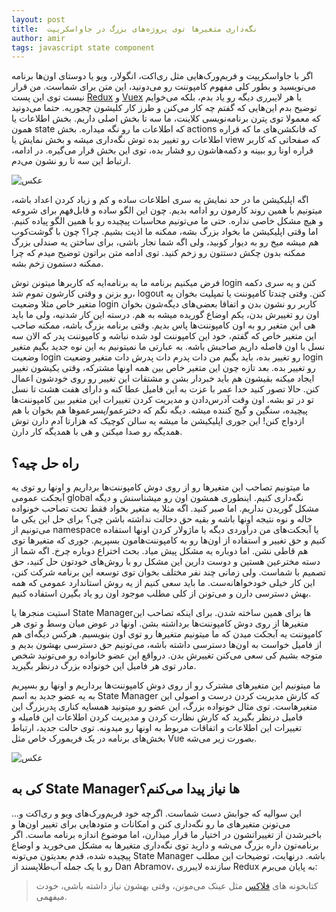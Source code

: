 ```yaml
---
layout: post
title:  نگه‌داری متغیرها توی پروژه‌های بزرگ در جاواسکریپت
author: amir
tags: javascript state component
---
```


اگر با جاواسکریپت و فریم‌ورک‌هایی مثل ری‌اکت، انگولار، ویو یا دوستای اون‌ها برنامه می‌نویسید و بطور کلی مفهوم کامپوننت رو می‌دونید، این متن برای شماست. من قرار نیست توی این پست [Redux](https://github.com/reactjs/redux) و [Vuex](https://github.com/vuejs/vuex) یا هر لایبرری دیگه رو یاد بدم، بلکه می‌خوایم توضیح بدم این‌هایی که گفتم چه کار می‌کنن و طرز کار کلیشون چجوریه. حتما می‌دونید که معمولا توی پترن برنامه‌نویسی کلاینت، ما سه تا بخش اصلی داریم. بخش اطلاعات یا همون state که اطلاعات ما رو نگه میداره. بخش actions که فانکشن‌های ما که قراره اطلاعات رو تغییر بده توش نگه‌داری میشه و بخش نمایش یا view که صفحاتی که کاربر قراره اونا رو ببینه و دکمه‌هاشون رو فشار بده، توی این بخش قرار می‌گیره. در ادامه، ارتباط این سه تا رو نشون می‌دم.

![عکس](https://www.dropbox.com/s/6dpq6av9wfeqoxo/flow.png?raw=1)

اگه اپلیکیشن ما در حد نمایش یه سری اطلاعات ساده و کم و زیاد کردن اعداد باشه، میتونیم با همین روند کارمون رو ادامه بدیم. چون این الگو ساده و قابل‌فهم برای شروعه و هیچ مشکل خاصی نداره. حتی ما می‌تونیم محاسبات پیچیده رو با همین الگو پیاده کنیم. اما وقتی اپلیکیشن ما بخواد بزرگ بشه، ممکنه ما اذیت بشیم. چرا؟ چون با گوشت‌کوب هم میشه میخ رو به دیوار کوبید، ولی اگه شما نجار باشی، برای ساختن یه صندلی بزرگ ممکنه بدون چکش دستتون رو زخم کنید. توی ادامه متن براتون توضیح میدم که چرا ممکنه دستمون زخم بشه.

فرض میکنیم برنامه ما یه برنامه‌ایه که کاربرها میتونن توش login کنن و یه سری دکمه رو بزنن و وقتی کارشون تموم شد، logout کنن. وقتی چندتا کامپوننت یا تمپلیت بخوان یه متغیر خاص مثلا وضعیت login کاربر رو نشون بدن و اتفاقا بعضی‌های دیگه‌شون بخوان اون رو تغییرش بدن، یکم اوضاع گوریده میشه به هم. درسته این کار شدنیه، ولی ما باید هی این متغیر رو به اون کامپوننت‌ها پاس بدیم. وقتی برنامه بزرگ باشه، ممکنه صاحب این متغیر خاص که گفتم، خود این کامپوننت لود شده نباشه و کامپوننت پدر که الان سه نسل با اون فاصله داریم صاحبش باشه. به عبارتی ما نمیتونیم به این نوه جدید بگیم متغیر وضعیت login رو تغییر بده، باید بگیم من دات پدرم دات پدرش دات متغیر وضعیت login رو تغییر بده. بعد تازه چون این متغیر خاص بین همه اونها مشترکه، وقتی یکیشون تغییر ایجاد میکنه بقیشون هم باید خبردار بشن و مشتقات این تغییر رو روی خودشون اعمال کنن. حالا تصور کنید خدا عمر با عزت به این فامیل عطا کنه و دارای هفت هشت تا نسل تو در تو بشه. اون وقت آدرس‌دادن و مدیریت کردن تغییرات این متغیر بین کامپوننت‌ها پیچیده، سنگین و گیج کننده میشه. دیگه نگم که دخترعمو/پسرعموها هم بخوان با هم ازدواج کنن! این جوری اپلیکیشن ما میشه یه سالن کوچیک که هزارتا آدم دارن توش همدیگه رو صدا میکنن و هی با همدیگه کار دارن.

## راه حل چیه؟
ما میتونیم تصاحب این متغیرها رو از روی دوش کامپوننت‌ها برداریم و اونها رو توی یه آبجکت عمومی global نگه‌داری کنیم. اینطوری همشون اون رو میشناسنش و دیگه مشکل گوریدن نداریم. اما صبر کنید. اگه مثلا یه متغیر بخواد فقط تحت تصاحب خونواده خاله و نوه نتیجه اونها باشه و بقیه حق دخالت نداشته باشن چی؟ برای حل این یکی ما می‌تونیم از namespace یا آبجکت‌های من درآوردی دیگه یا ماژولار کردن اونها استفاده کنیم و حق تغییر و استفاده از اون‌ها رو به کامپوننت‌هامون بسپریم. جوری که متغیرها توی هم قاطی نشن. اما دوباره یه مشکل پیش میاد. بحث اختراع دوباره چرخ. اگه شما از دسته مخترعین هستین و دوست دارین این مشکل رو با روش‌های خودتون حل کنید، حق تصمیم با شماست. ولی زمانی چند نفر مختلف بخوان توی توسعه این برنامه شرکت کنن، این کار خیلی خودخواهانه‌ست. ما باید سعی کنیم از یه روش استاندارد عمومی که همه بهش دسترسی دارن و می‌تونن از کلی مطلب موجود اون رو یاد بگیرن استفاده کنیم.

استیت منجرها یا State Managerها برای همین ساخته شدن. برای اینکه تصاحب این متغیرها از روی دوش کامپوننت‌ها برداشته بشن. اونها در عوض میان وسط و توی هر کامپوننت یه آبجکت میدن که ما میتونیم متغیرها رو توی اون بنویسیم. هرکس دیگه‌ای هم از فامیل خواست به اون‌ها دسترسی داشته باشه، می‌تونیم حق دسترسی بهشون بدیم و متوجه بشیم کی سعی می‌کنن تغییرش بدن. درواقع این عضو خانواده رو می‌تونید شخص مادر توی هر فامیل این خونواده بزرگ درنظر بگیرید.

ما میتونیم این متغیرهای مشترک رو از روی دوش کامپوننت‌ها برداریم و اونها رو بسپریم به یه عضو جدید به اسم State Manager که کارش مدیریت کردن درست و اصولی این متغیرهاست. توی مثال خونواده بزرگ، این عضو رو میتونید همسایه کناری پدربزرگ این فامیل درنظر بگیرید که کارش نظارت کردن و مدیریت کردن اطلاعات این فامیله و تغییرات این اطلاعات و اتفاقات مربوط به اونها رو میدونه. توی حالت جدید، ارتباط بخش‌های برنامه در یک فریمورک خاص مثل Vue بصورت زیر می‌شه.

![عکس](https://www.dropbox.com/s/e4eor49y6511nod/vuex.png?raw=1)

## کی به State Managerها نیاز پیدا می‌کنم؟
این سوالیه که جوابش دست شماست. اگرچه خود فریم‌ورک‌های ویو و ری‌اکت و... می‌تونن متغیرهای ما رو نگه‌داری کنن و امکانات و متودهایی برای تغییر اون‌ها و باخبرشدن از تغییراتشون در اختیار ما قرار میذارن، اما موضوع اندازه برنامه ماست. اگر برنامه‌تون داره بزرگ می‌شه و دارید توی نگه‌داری متغیرها به مشکل می‌خورید و اوضاع پیچیده شده، قدم بعدیتون می‌تونه State Manager باشه. درنهایت، توضیحات این مطلب رو با یک جمله آب‌طلاپسند از Dan Abramov، سازنده لایبرری Redux به پایان می‌برم:

> کتابخونه های [فلاکس](https://facebook.github.io/flux/) مثل عینک می‌مونن، وقتی بهشون نیاز داشته باشی، خودت میفهمی.
